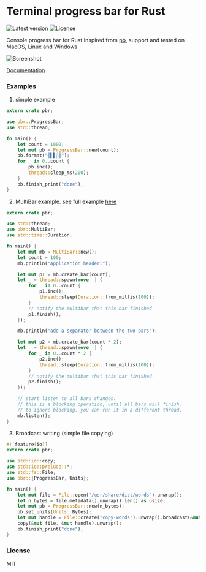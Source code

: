 # Terminal progress bar for Rust

[![Latest version](https://img.shields.io/crates/v/pbr.svg)](https://crates.io/crates/pbr)
[![License](https://img.shields.io/crates/l/pbr.svg)](https://github.com/a8m/pb/blob/master/LICENSE.md)

Console progress bar for Rust Inspired from [pb](http://github.com/cheggaaa/pb), support and 
tested on MacOS, Linux and Windows

![Screenshot](https://github.com/a8m/pb/blob/master/gif/rec_v3.gif)

[Documentation](https://a8m.github.io/pb/doc/pbr/index.html)

### Examples
1. simple example

```rust
extern crate pbr;

use pbr::ProgressBar;
use std::thread;

fn main() {
    let count = 1000;
    let mut pb = ProgressBar::new(count);
    pb.format("╢▌▌░╟");
    for _ in 0..count {
        pb.inc();
        thread::sleep_ms(200);
    }
    pb.finish_print("done");
}
```

2. MultiBar example. see full example [here](https://github.com/a8m/pb/blob/master/examples/multi.rs)
```rust
extern crate pbr;

use std::thread;
use pbr::MultiBar;
use std::time::Duration;

fn main() {
    let mut mb = MultiBar::new();
    let count = 100;
    mb.println("Application header:");

    let mut p1 = mb.create_bar(count);
    let _ = thread::spawn(move || {
        for _ in 0..count {
            p1.inc();
            thread::sleep(Duration::from_millis(100));
        }
        // notify the multibar that this bar finished.
        p1.finish();
    });

    mb.println("add a separator between the two bars");

    let mut p2 = mb.create_bar(count * 2);
    let _ = thread::spawn(move || {
        for _ in 0..count * 2 {
            p2.inc();
            thread::sleep(Duration::from_millis(100));
        }
        // notify the multibar that this bar finished.
        p2.finish();
    });

    // start listen to all bars changes.
    // this is a blocking operation, until all bars will finish.
    // to ignore blocking, you can run it in a different thread.
    mb.listen();
}
```

3. Broadcast writing (simple file copying)

```rust
#![feature(io)]
extern crate pbr;

use std::io::copy;
use std::io::prelude::*;
use std::fs::File;
use pbr::{ProgressBar, Units};

fn main() {
    let mut file = File::open("/usr/share/dict/words").unwrap();
    let n_bytes = file.metadata().unwrap().len() as usize;
    let mut pb = ProgressBar::new(n_bytes);
    pb.set_units(Units::Bytes);
    let mut handle = File::create("copy-words").unwrap().broadcast(&mut pb);
    copy(&mut file, &mut handle).unwrap();
    pb.finish_print("done");
}
```

### License
MIT

